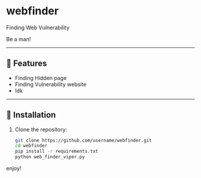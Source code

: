 # webfinder
Finding Web Vulnerability


Be a man!

---

## 🚀 Features
- Finding Hidden page
- Finding Vulnerability website
- Idk

---

## 🔧 Installation

1. Clone the repository:
   ```bash
   git clone https://github.com/username/webfinder.git
   cd webfinder
   pip install -r requirements.txt
   python web_finder_viper.py
   
enjoy!
